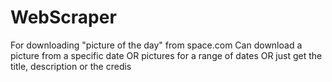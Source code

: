 # WebScraper
For downloading "picture of the day" from space.com
Can download a picture from a specific date
OR	pictures for a range of dates
OR	just get the title, description or the credis
